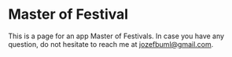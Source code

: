 # Master of Festival
This is a page for an app Master of Festivals.
In case you have any question, do not hesitate to reach me at jozefbuml@gmail.com.
